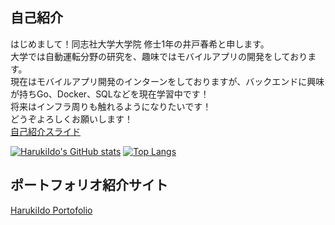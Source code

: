 ## 自己紹介
はじめまして！同志社大学大学院 修士1年の井戸春希と申します。  
大学では自動運転分野の研究を、趣味ではモバイルアプリの開発をしております。  
現在はモバイルアプリ開発のインターンをしておりますが、バックエンドに興味が持ちGo、Docker、SQLなどを現在学習中です！  
将来はインフラ周りも触れるようになりたいです！  
どうぞよろしくお願いします！  
[自己紹介スライド](https://www.canva.com/design/DAE7V2P5LfA/sze4Q2q3eMUe4fLjkfP9sA/view?utm_content=DAE7V2P5LfA&utm_campaign=designshare&utm_medium=link&utm_source=publishpresent)

[![HarukiIdo's GitHub stats](https://github-readme-stats.vercel.app/api?username=HarukiIdo&theme=vue-dark&show_icons=true)](https://github.com/anuraghazra/github-readme-stats) [![Top Langs](https://github-readme-stats.vercel.app/api/top-langs/?username=HarukiIdo&theme=vue-dark&show_icons=true&layout=compact)](https://github.com/mo-ri-regen/github-readme-stats)



## ポートフォリオ紹介サイト
[HarukiIdo Portofolio](https://harukiido.github.io/)
